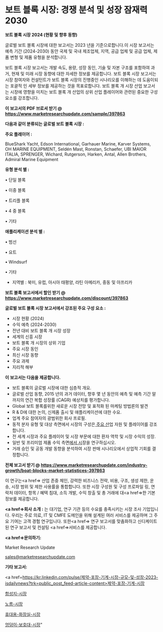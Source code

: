 # 보트 블록 시장: 경쟁 분석 및 성장 잠재력 2030

<strong>보트 블록 시장 2024 (현황 및 향후 동향)</strong>

글로벌 보트 블록 시장에 대한 보고서는 2023 년을 기준으로합니다.이 시장 보고서는 예측 기간 (2024-2030) 동안 국제 및 국내 제조업체, 지역, 공급 업체 및 공급 업체, 제품 변형 및 제품 유형을 분석합니다.

보트 블록 시장 보고서는 개발 속도, 용량, 성장 동인, 기술 및 자본 구조를 포함하여 과거, 현재 및 미래 시장 동향에 대한 자세한 정보를 제공합니다. 보트 블록 시장 보고서는 시장 참여자와 컨설턴트가 보트 블록 시장의 진행중인 시나리오를 이해하는 데 도움이되는 포괄적 인 세부 정보를 제공하는 것을 목표로합니다. 보트 블록 개 시장 산업 보고서는 시장에 영향을 미치는 보트 블록 개 산업의 상위 산업 플레이어와 관련된 중요한 구성 요소를 강조합니다.



<strong>이 보고서의 PDF 브로셔 받기 @ <a href=https://www.marketresearchupdate.com/sample/397863>https://www.marketresearchupdate.com/sample/397863</a></strong>



<strong>다음과 같이 분류되는 글로벌 보트 블록 시장 :</strong>



<strong>주요 플레이어 :</strong>

BlueShark Yacht, Edson International, Garhauer Marine, Karver Systems, OH MARINE EQUIPMENT, Seldén Mast, Ronstan, Schaefer, UBI MAIOR ITALIA, SPRENGER, Wichard, Rutgerson, Harken, Antal, Allen Brothers, Admiral Marine Equipment



<strong>유형 분석 별 :</strong>

• 단일 블록

• 이중 블록

• 트리플 블록

• 4 중 블록

• 기타



<strong>애플리케이션 분석 별 :</strong>

• 범선

• 요트

• Windsurf

• 기타

<ul>
  <li>지역별 : 북미, 유럽, 아시아 태평양, 라틴 아메리카, 중동 및 아프리카</li>
</ul>


<strong>보트 블록 보고서에서 할인 받기 @ <a href=https://www.marketresearchupdate.com/discount/397863>https://www.marketresearchupdate.com/discount/397863</a></strong>



<strong>글로벌 보트 블록 시장 보고서에서 강조된 주요 구성 요소 :</strong>
<ul>
  <li>시장 현황 (2024)</li>
  <li>수익 예측 (2024-2030)</li>
  <li>전년 대비 보트 블록 개 시장 성장</li>
  <li>세계의 신흥 시장</li>
  <li>보트 블록 개 시장의 상위 기업</li>
  <li>주요 시장 동인</li>
  <li>최신 시장 동향</li>
  <li>주요 과제</li>
  <li>지리적 해부</li>
</ul>


<strong>이 보고서는 다음을 제공합니다.</strong>
<ul>
  <li>보트 블록의 글로벌 시장에 대한 심층적 개요.</li>
  <li>글로벌 산업 동향, 2015 년의 과거 데이터, 향후 몇 년 동안의 예측 및 예측 기간 말까지의 연간 복합 성장률 (CAGR) 예상치를 평가합니다.</li>
  <li>Global 보트 블록를위한 새로운 시장 전망 및 표적화 된 마케팅 방법론의 발견</li>
  <li>R &amp; D에 대한 논의, 신제품 출시 및 애플리케이션에 대한 수요.</li>
  <li>업계 주요 참여자의 광범위한 회사 프로필.</li>
  <li>동적 분자 유형 및 대상 측면에서 시장의 구성은<a href=> 주요 산</a>업 자원 및 플레이어를 강조합니다.</li>
  <li>전 세계 시장과 주요 플레이어 및 시장 부문에 대한 환자 역학 및 시장 수익의 성장.</li>
  <li>일반 및 프리미엄 제품 수익 측면<a href=>에서 시</a>장을 연구하십시오.</li>
  <li>거래 승인 및 공동 개발 동향을 분석하여 시장 판매 시나리오에서 상업적 기회를 결정합니다.</li>
</ul>



<strong>전체 보고서 받기 @ <a href=https://www.marketresearchupdate.com/industry-growth/boat-blocks-market-statistices-397863>https://www.marketresearchupdate.com/industry-growth/boat-blocks-market-statistices-397863</a></strong>

이 연구는<a href=> 산업 존중</a> 체인, 강력한 비즈니스 전략, 비용, 구조, 생성 제한, 운송, 시장 범위 및 제한 사용률을 통합합니다. 또한 시장 구성원 및 구성 프로파일 링, 연락처 데이터, 항목 / 혜택 침대, 소득 개발, 수익 창출 및 총 거래에 대<a href=>한 기본 </a>정보를 제공합니다.



<strong><a href=>회사 소</a>개 :</strong>
는 대기업, 연구 기관 등의 수요를 충족시키는 시장 조사 기업입니다. 우리는 주로 의료, IT 및 CMFE 도메인을 위해 설계된 여러 서비스를 제공하며 그 주요 기여는 고객 경험 연구입니다. 또한<a href=> 연구 보</a>고서를 맞춤화하고 신디케이트 된 연구 보고서 및 컨설팅 <a href=>서비스</a>를 제공합니다.



<strong><a href=>문의하기:</a></strong>

Market Research Update

sales@marketresearchupdate.com



<strong>기타 보고서:</strong>

<a href=https://kr.linkedin.com/pulse/제약-포장-기계-시장-규모-및-성장-2023-isdailynews?trk=public_post_feed-article-content>제약-포장-기계-시장</a>

<a href=https://www.linkedin.com/pulse/합성지-시장-경쟁-분석-및-성장-잠재력-2029-analytics-alchemy-360-analysis-bc4yf/>합성지-시장</a>

<a href=https://www.linkedin.com/pulse/노름-시장-규모-및-성장-2023-survey-spotlight-pro-24-analysis-rhkif/>노름-시장</a>

<a href=https://www.linkedin.com/pulse/휴대용-화장실-시장-현재-및-미래-성장-2029-consumer-connection-compendium-ana-serff/>휴대용-화장실-시장</a>

<a href=https://www.linkedin.com/pulse/엉덩이-보호대-시장-규모-및-성장-2023-data-dive-diaries-24-analysis-l3n9c/>엉덩이-보호대-시장</a>"
